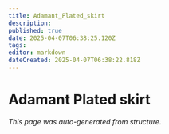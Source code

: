 ```yaml
---
title: Adamant_Plated_skirt
description: 
published: true
date: 2025-04-07T06:38:25.120Z
tags: 
editor: markdown
dateCreated: 2025-04-07T06:38:22.818Z
---
```


# Adamant Plated skirt

*This page was auto-generated from structure.*